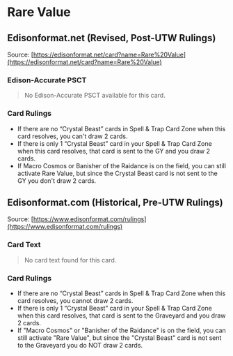 # Rare Value

## Edisonformat.net (Revised, Post-UTW Rulings)

Source: [https://edisonformat.net/card?name=Rare%20Value](https://edisonformat.net/card?name=Rare%20Value)

### Edison-Accurate PSCT

> No Edison-Accurate PSCT available for this card.

### Card Rulings

*   If there are no “Crystal Beast” cards in Spell & Trap Card Zone when this card resolves, you can't draw 2 cards.
*   If there is only 1 “Crystal Beast” card in your Spell & Trap Card Zone when this card resolves, that card is sent to the GY and you draw 2 cards.
*   If Macro Cosmos or Banisher of the Raidance is on the field, you can still activate Rare Value, but since the Crystal Beast card is not sent to the GY you don't draw 2 cards.


## Edisonformat.com (Historical, Pre-UTW Rulings)

Source: [https://www.edisonformat.com/rulings](https://www.edisonformat.com/rulings)

### Card Text

> No card text found for this card.

### Card Rulings

*   If there are no “Crystal Beast” cards in Spell & Trap Card Zone when this card resolves, you cannot draw 2 cards.
*   If there is only 1 “Crystal Beast” card in your Spell & Trap Card Zone when this card resolves, that card is sent to the Graveyard and you draw 2 cards.
*   If "Macro Cosmos" or "Banisher of the Raidance" is on the field, you can still activate "Rare Value", but since the "Crystal Beast" card is not sent to the Graveyard you do NOT draw 2 cards.


